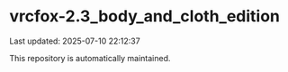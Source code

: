 # vrcfox-2.3_body_and_cloth_edition

Last updated: 2025-07-10 22:12:37

This repository is automatically maintained.
